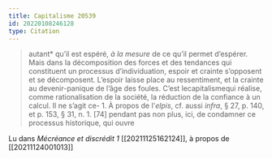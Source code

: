 ```yaml
---
title: Capitalisme 20539
id: 20220108246128
type: Citation
---
```


> autant* qu’il est espéré, *à la mesure* de ce qu’il permet d’espérer. Mais dans la décomposition des forces et des tendances qui constituent un processus d’individuation, espoir et crainte s’opposent et se décomposent. L’espoir laisse place au ressentiment, et la crainte au devenir-panique de l’âge des foules. C’est lecapitalismequi réalise, comme rationalisation de la société, la réduction de la confiance à un calcul. Il ne s’agit ce- 1. À propos de l'*elpis*, cf. aussi *infra*, § 27, p. 140, et p. 153, § 31, n. 1. [74] pendant pas non plus, ici, de condamner ce processus historique, qui ouvre

Lu dans *Mécréance et discrédit 1* [[20211125162124]], à propos de [[20211124001013]]